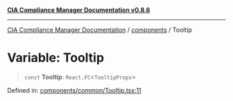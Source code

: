 [**CIA Compliance Manager Documentation v0.8.6**](../../README.md)

***

[CIA Compliance Manager Documentation](../../modules.md) / [components](../README.md) / Tooltip

# Variable: Tooltip

> `const` **Tooltip**: `React.FC`\<`TooltipProps`\>

Defined in: [components/common/Tooltip.tsx:11](https://github.com/Hack23/cia-compliance-manager/blob/050a250237d6f621490781dbdf95155919f35aed/src/components/common/Tooltip.tsx#L11)
